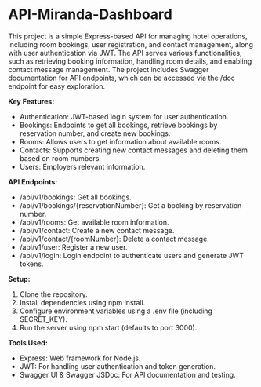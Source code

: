 # API-Miranda-Dashboard
This project is a simple Express-based API for managing hotel operations, including room bookings, user registration, and contact management, along with user authentication via JWT. The API serves various functionalities, such as retrieving booking information, handling room details, and enabling contact message management. The project includes Swagger documentation for API endpoints, which can be accessed via the /doc endpoint for easy exploration.

**Key Features:**
- Authentication: JWT-based login system for user authentication.
- Bookings: Endpoints to get all bookings, retrieve bookings by reservation number, and create new bookings.
- Rooms: Allows users to get information about available rooms.
- Contacts: Supports creating new contact messages and deleting them based on room numbers.
- Users: Employers relevant information.

**API Endpoints:**
- /api/v1/bookings: Get all bookings.
- /api/v1/bookings/{reservationNumber}: Get a booking by reservation number.
- /api/v1/rooms: Get available room information.
- /api/v1/contact: Create a new contact message.
- /api/v1/contact/{roomNumber}: Delete a contact message.
- /api/v1/user: Register a new user.
- /api/v1/login: Login endpoint to authenticate users and generate JWT tokens.


**Setup:**
1. Clone the repository.
2. Install dependencies using npm install.
3. Configure environment variables using a .env file (including SECRET_KEY).
4. Run the server using npm start (defaults to port 3000).

**Tools Used:**
- Express: Web framework for Node.js.
- JWT: For handling user authentication and token generation.
- Swagger UI & Swagger JSDoc: For API documentation and testing.
